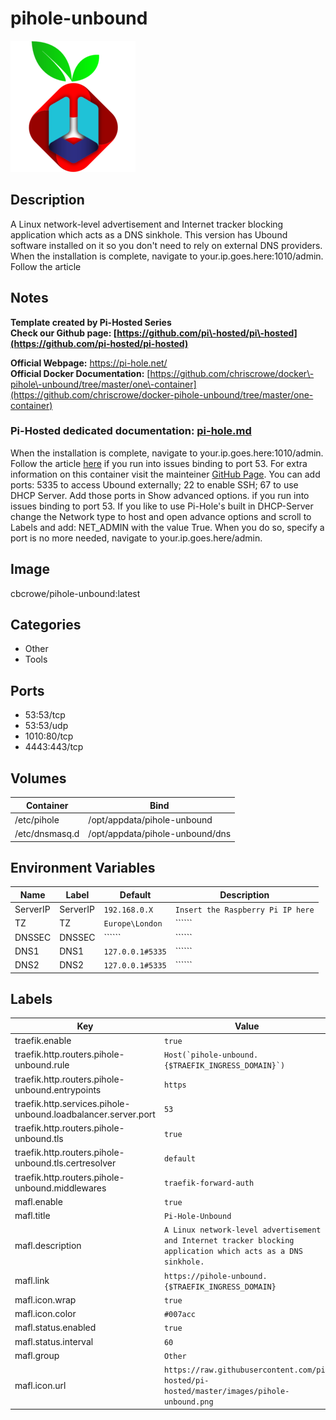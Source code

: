 # pihole-unbound

![Logo](images/piholeunbound.png)

## Description
A Linux network\-level advertisement and Internet tracker blocking application which acts as a DNS sinkhole. This version has Ubound software installed on it so you don't need to rely on external DNS providers. When the installation is complete, navigate to your.ip.goes.here:1010/admin. Follow the article 

## Notes
**Template created by Pi\-Hosted Series**  
**Check our Github page: [https://github.com/pi\-hosted/pi\-hosted](https://github.com/pi-hosted/pi-hosted)**  
  
**Official Webpage:** [https://pi\-hole.net/](https://pi-hole.net/)  
**Official Docker Documentation:** [https://github.com/chriscrowe/docker\-pihole\-unbound/tree/master/one\-container](https://github.com/chriscrowe/docker-pihole-unbound/tree/master/one-container)  
### **Pi\-Hosted dedicated documentation:** [pi\-hole.md](https://github.com/pi-hosted/pi-hosted/blob/master/docs/pi-hole.md)

  
  
  
When the installation is complete, navigate to your.ip.goes.here:1010/admin. Follow the article [here](https://medium.com/@niktrix/getting-rid-of-systemd-resolved-consuming-port-53-605f0234f32f) if you run into issues binding to port 53\. For extra information on this container visit the mainteiner [GitHub Page](https://github.com/chriscrowe/docker-pihole-unbound/tree/master/one-container). You can add ports: 5335 to access Ubound externally; 22 to enable SSH; 67 to use DHCP Server. Add those ports in Show advanced options. if you run into issues binding to port 53\. If you like to use Pi\-Hole's built in DHCP\-Server change the Network type to host and open advance options and scroll to Labels and add: NET\_ADMIN with the value True. When you do so, specify a port is no more needed, navigate to your.ip.goes.here/admin.

## Image
cbcrowe/pihole-unbound:latest

## Categories
- Other
- Tools

## Ports
- 53:53/tcp
- 53:53/udp
- 1010:80/tcp
- 4443:443/tcp

## Volumes
| Container | Bind |
|-----------|------|
| /etc/pihole | /opt/appdata/pihole-unbound |
| /etc/dnsmasq.d | /opt/appdata/pihole-unbound/dns |

## Environment Variables
| Name | Label | Default | Description |
|------|-------|---------|-------------|
| ServerIP | ServerIP | ```192.168.0.X``` | ```Insert the Raspberry Pi IP here``` |
| TZ | TZ | ```Europe\London``` | `````` |
| DNSSEC | DNSSEC | `````` | `````` |
| DNS1 | DNS1 | ```127.0.0.1#5335``` | `````` |
| DNS2 | DNS2 | ```127.0.0.1#5335``` | `````` |

## Labels
| Key | Value |
|-----|-------|
| traefik.enable | ```true``` |
| traefik.http.routers.pihole-unbound.rule | ```Host(`pihole-unbound.{$TRAEFIK_INGRESS_DOMAIN}`)``` |
| traefik.http.routers.pihole-unbound.entrypoints | ```https``` |
| traefik.http.services.pihole-unbound.loadbalancer.server.port | ```53``` |
| traefik.http.routers.pihole-unbound.tls | ```true``` |
| traefik.http.routers.pihole-unbound.tls.certresolver | ```default``` |
| traefik.http.routers.pihole-unbound.middlewares | ```traefik-forward-auth``` |
| mafl.enable | ```true``` |
| mafl.title | ```Pi-Hole-Unbound``` |
| mafl.description | ```A Linux network-level advertisement and Internet tracker blocking application which acts as a DNS sinkhole.``` |
| mafl.link | ```https://pihole-unbound.{$TRAEFIK_INGRESS_DOMAIN}``` |
| mafl.icon.wrap | ```true``` |
| mafl.icon.color | ```#007acc``` |
| mafl.status.enabled | ```true``` |
| mafl.status.interval | ```60``` |
| mafl.group | ```Other``` |
| mafl.icon.url | ```https://raw.githubusercontent.com/pi-hosted/pi-hosted/master/images/pihole-unbound.png``` |

